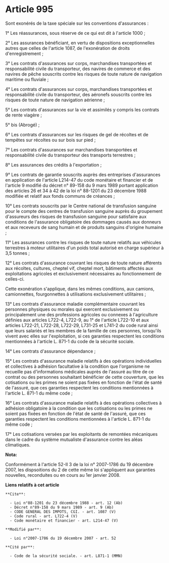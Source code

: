 # Article 995

Sont exonérés de la taxe spéciale sur les conventions d'assurances : 

1° Les réassurances, sous réserve de ce qui est dit à l'article 1000 ; 

2° Les assurances bénéficiant, en vertu de dispositions exceptionnelles autres que celles de l'article 1087, de l'exonération
de droits d'enregistrement ; 

3° Les contrats d'assurances sur corps, marchandises transportées et responsabilité civile du transporteur, des navires de
commerce et des navires de pêche souscrits contre les risques de toute nature de navigation maritime ou fluviale ; 

4° Les contrats d'assurances sur corps, marchandises transportées et responsabilité civile du transporteur, des aéronefs
souscrits contre les risques de toute nature de navigation aérienne ; 

5° Les contrats d'assurances sur la vie et assimilés y compris les contrats de rente viagère ; 

5° bis (Abrogé) ; 

6° Les contrats d'assurances sur les risques de gel de récoltes et de tempêtes sur récoltes ou sur bois sur pied ; 

7° Les contrats d'assurances sur marchandises transportées et responsabilité civile du transporteur des transports
terrestres ; 

8° Les assurances des crédits à l'exportation ; 

9° Les contrats de garantie souscrits auprès des entreprises d'assurances en application de l'article L214-47 du code
monétaire et financier et de l'article 9 modifié du décret n° 89-158 du 9 mars 1989 portant application des articles 26 et 34
à 42 de la loi n° 88-1201 du 23 décembre 1988 modifiée et relatif aux fonds communs de créances ; 

10° Les contrats souscrits par le Centre national de transfusion sanguine pour le compte des centres de transfusion sanguine
auprès du groupement d'assureurs des risques de transfusion sanguine pour satisfaire aux conditions de l'assurance
obligatoire des dommages causés aux donneurs et aux receveurs de sang humain et de produits sanguins d'origine humaine ; 

11° Les assurances contre les risques de toute nature relatifs aux véhicules terrestres à moteur utilitaires d'un poids total
autorisé en charge supérieur à 3,5 tonnes ; 

12° Les contrats d'assurance couvrant les risques de toute nature afférents aux récoltes, cultures, cheptel vif, cheptel
mort, bâtiments affectés aux exploitations agricoles et exclusivement nécessaires au fonctionnement de celles-ci. 

Cette exonération s'applique, dans les mêmes conditions, aux camions, camionnettes, fourgonnettes à utilisations
exclusivement utilitaires ; 

13° Les contrats d'assurance maladie complémentaire couvrant les personnes physiques ou morales qui exercent exclusivement ou
principalement une des professions agricoles ou connexes à l'agriculture définies aux articles L722-4, L722-9, au 1° de
l'article L722-10 et aux articles L722-21, L722-28, L722-29, L731-25 et L741-2 du code rural ainsi que leurs salariés et les
membres de la famille de ces personnes, lorsqu'ils vivent avec elles sur l'exploitation, si ces garanties respectent les
conditions mentionnées à l'article L. 871-1 du code de la sécurité sociale. 

14° Les contrats d'assurance dépendance ; 

15° Les contrats d'assurance maladie relatifs à des opérations individuelles et collectives à adhésion facultative à la
condition que l'organisme ne recueille pas d'informations médicales auprès de l'assuré au titre de ce contrat ou des
personnes souhaitant bénéficier de cette couverture, que les cotisations ou les primes ne soient pas fixées en fonction de
l'état de santé de l'assuré, que ces garanties respectent les conditions mentionnées à l'article L. 871-1 du même code ; 

16° Les contrats d'assurance maladie relatifs à des opérations collectives à adhésion obligatoire à la condition que les
cotisations ou les primes ne soient pas fixées en fonction de l'état de santé de l'assuré, que ces garanties respectent les
conditions mentionnées à l'article L. 871-1 du même code ; 

17° Les cotisations versées par les exploitants de remontées mécaniques dans le cadre du système mutualiste d'assurance
contre les aléas climatiques.

**Nota:**

Conformément à l'article 52-II 3 de la loi n° 2007-1786 du 19 décembre 2007, les dispsoitions du 2 de cette même loi
s'appliquent aux garanties nouvelles, reconduites ou en cours au 1er janvier 2008.

**Liens relatifs à cet article**

	**Cite**:

	  - Loi n°88-1201 du 23 décembre 1988 - art. 12 (Ab)
	  - Décret n°89-158 du 9 mars 1989 - art. 9 (Ab)
	  - CODE GENERAL DES IMPOTS, CGI. - art. 1087 (V)
	  - Code rural - art. L722-4 (V)
	  - Code monétaire et financier - art. L214-47 (V)

	**Modifié par**:

	  - Loi n°2007-1786 du 19 décembre 2007 - art. 52

	**Cité par**:

	  - Code de la sécurité sociale. - art. L871-1 (MMN)
